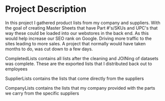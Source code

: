 # Project Description

In this project I gathered product lists from my company and suppliers. With the goal of creating Master Sheets that have Part #'s/SKUs and UPC's that way these could be loaded into our webstores in the back end. As this would help increase our SEO rank on Google. Driving more traffic to the sites leading to more sales. A project that normally would have taken months to do, was cut down to a few days.

CompletedLists contains all lists after the cleaning and JOINing of datasets was complete. These are the exported lists that I distributed back out to employees

SupplierLists contains the lists that come directly from the suppliers

CompanyLists contains the lists that my company provided with the parts we carry from the specific suppliers
